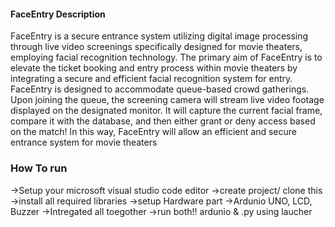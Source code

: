 #### FaceEntry Description

FaceEntry is a secure entrance system utilizing digital image processing through live video
screenings specifically designed for movie theaters, employing facial recognition technology. The
primary aim of FaceEntry is to elevate the ticket booking and entry process within movie theaters
by integrating a secure and efficient facial recognition system for entry. 
FaceEntry is designed to accommodate queue-based crowd gatherings. Upon joining the queue,
the screening camera will stream live video footage displayed on the designated monitor. It will
capture the current facial frame, compare it with the database, and then either grant or deny
access based on the match!
In this way, FaceEntry will allow an efficient and secure entrance system for movie theaters

### How To run
->Setup your microsoft visual studio code editor
->create project/ clone this 
->install all required libraries
->setup Hardware part 
->Ardunio UNO, LCD, Buzzer 
->Intregated all toegother 
->run both!! ardunio & .py using laucher





